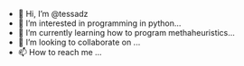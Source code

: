 - 👋 Hi, I’m @tessadz
- 👀 I’m interested in programming in python...
- 🌱 I’m currently learning how to program methaheuristics...
- 💞️ I’m looking to collaborate on ...
- 📫 How to reach me ...

<!---
tessadz/tessadz is a ✨ special ✨ repository because its `README.md` (this file) appears on your GitHub profile.
You can click the Preview link to take a look at your changes.
--->
